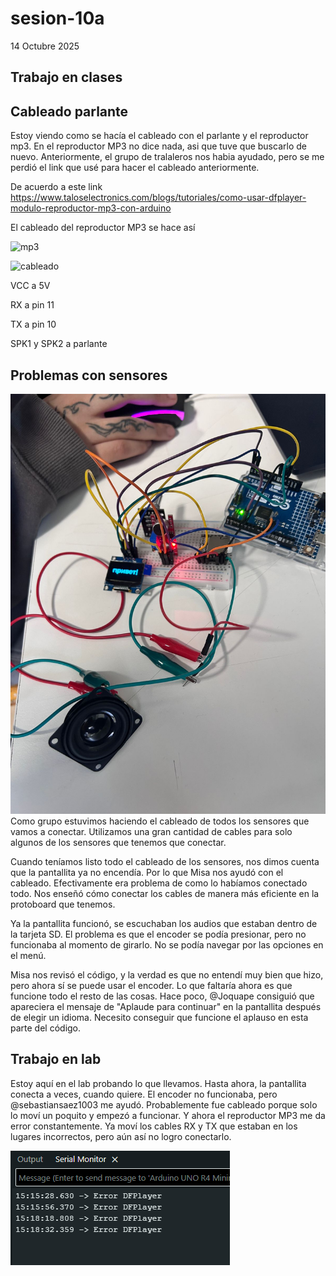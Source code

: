# sesion-10a

14 Octubre 2025

## Trabajo en clases

## Cableado parlante

Estoy viendo como se hacía el cableado con el parlante y el reproductor mp3. En el reproductor MP3 no dice nada, asi que tuve que buscarlo de nuevo. Anteriormente, el grupo de tralaleros nos habia ayudado, pero se me perdió el link que usé para hacer el cableado anteriormente.

De acuerdo a este link <https://www.taloselectronics.com/blogs/tutoriales/como-usar-dfplayer-modulo-reproductor-mp3-con-arduino>

El cableado del reproductor MP3 se hace así

![mp3](https://cdn.shopify.com/s/files/1/0020/8027/6524/files/MP3-03_480x480.jpg?v=1636866608)

![cableado](https://cdn.shopify.com/s/files/1/0020/8027/6524/files/Diagrama-dfPlayer-Rafa_bb_600x600.png?v=1637000817)

VCC a 5V

RX a pin 11

TX a pin 10

SPK1 y SPK2 a parlante

## Problemas con sensores

![algunos sensores conectados](imagenes/algunos-cableados.jpg)
Como grupo estuvimos haciendo el cableado de todos los sensores que vamos a conectar. Utilizamos una gran cantidad de cables para solo algunos de los sensores que tenemos que conectar.

Cuando teníamos listo todo el cableado de los sensores, nos dimos cuenta que la pantallita ya no encendía. Por lo que Misa nos ayudó con el cableado. Efectivamente era problema de como lo habíamos conectado todo. Nos enseñó cómo conectar los cables de manera más eficiente en la protoboard que tenemos.

Ya la pantallita funcionó, se escuchaban los audios que estaban dentro de la tarjeta SD. El problema es que el encoder se podía presionar, pero no funcionaba al momento de girarlo. No se podía navegar por las opciones en el menú.

Misa nos revisó el código, y la verdad es que no entendí muy bien que hizo, pero ahora sí se puede usar el encoder. Lo que faltaría ahora es que funcione todo el resto de las cosas. Hace poco, @Joquape consiguió que apareciera el mensaje de "Aplaude para continuar" en la pantallita después de elegir un idioma. Necesito conseguir que funcione el aplauso en esta parte del código.

## Trabajo en lab

Estoy aquí en el lab probando lo que llevamos. Hasta ahora, la pantallita conecta a veces, cuando quiere. El encoder no funcionaba, pero @sebastiansaez1003 me ayudó. Probablemente fue cableado porque solo lo moví un poquito y empezó a funcionar. Y ahora el reproductor MP3 me da error constantemente. Ya moví los cables RX y TX que estaban en los lugares incorrectos, pero aún así no logro conectarlo.

![error mp3](./imagenes/error-mp3.png)

